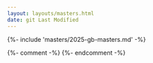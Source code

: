 ```yaml
---
layout: layouts/masters.html
date: git Last Modified
---
```


{%- include 'masters/2025-gb-masters.md' -%}

{%- comment -%}
{%- endcomment -%}

